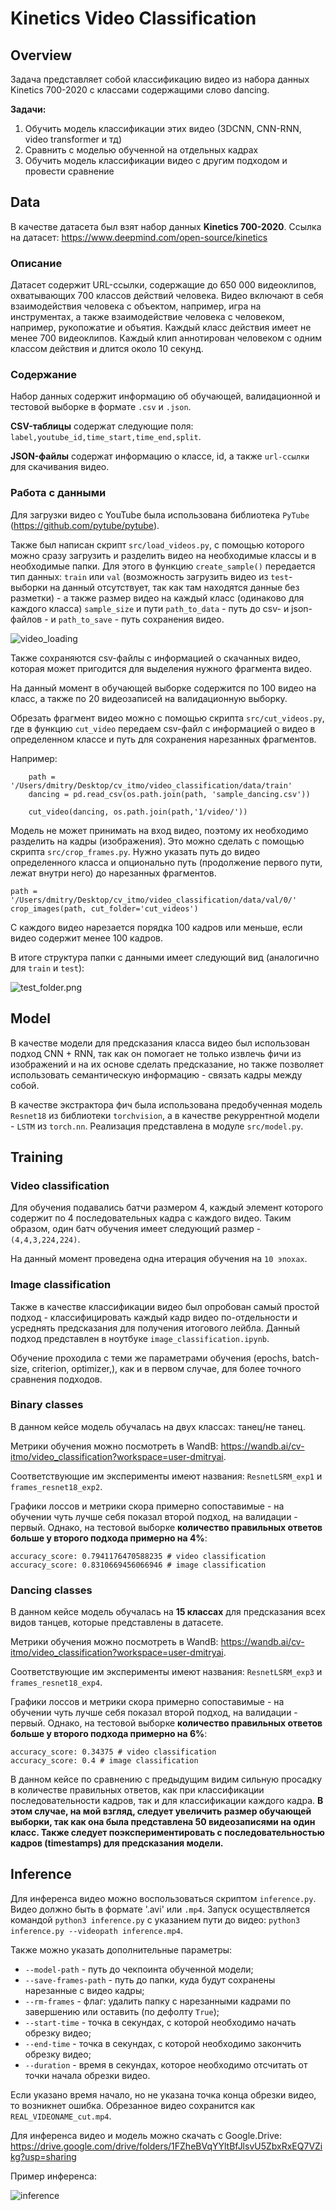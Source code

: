 # Kinetics Video Classification

## Overview

Задача представляет собой классификацию видео из набора данных Kinetics 700-2020 с классами содержащими слово dancing.

**Задачи:**
 1. Обучить модель классификации этих видео (3DCNN, CNN-RNN, video transformer и тд)
 2. Сравнить с моделью обученной на отдельных кадрах
 3. Обучить модель классификации видео с другим подходом и провести сравнение

## Data

В качестве датасета был взят набор данных **Kinetics 700-2020**.
Ссылка на датасет: https://www.deepmind.com/open-source/kinetics

### Описание

Датасет содержит URL-ссылки, содержащие до 650 000 видеоклипов, охватывающих 700 классов действий человека. Видео включают в себя взаимодействия человека с объектом, например, игра на инструментах, а также взаимодействие человека с человеком, например, рукопожатие и объятия. Каждый класс действия имеет не менее 700 видеоклипов. Каждый клип аннотирован человеком с одним классом действия и длится около 10 секунд.

### Содержание

Набор данных содержит информацию об обучающей, валидационной и тестовой выборке в формате `.csv` и `.json`.

**CSV-таблицы** содержат следующие поля: `label,youtube_id,time_start,time_end,split`.

**JSON-файлы** содержат информацию о классе, id, а также `url-ссылки` для скачивания видео.

### Работа с данными

Для загрузки видео с YouTube была использована библиотека `PyTube` (https://github.com/pytube/pytube).

Также был написан скрипт `src/load_videos.py`, с помощью которого можно сразу загрузить и разделить видео на необходимые классы и в необходимые папки. Для этого в функцию `create_sample()` передается тип данных: `train` или `val` (возможность загрузить видео из `test`-выборки на данный отсутствует, так как там находятся данные без разметки) - а также размер видео на каждый класс (одинаково для каждого класса) `sample_size` и пути `path_to_data` - путь до csv- и json-файлов - и `path_to_save` - путь сохранения видео.

![video_loading](docs/video_loading.png)

Также сохраняются csv-файлы с информацией о скачанных видео, которая может пригодится для выделения нужного фрагмента видео.

На данный момент в обучающей выборке содержится по 100 видео на класс, а также по 20 видеозаписей на валидационную выборку.

Обрезать фрагмент видео можно с помощью скрипта `src/cut_videos.py`, где в функцию `cut_video` передаем csv-файл с информацией о видео в определенном классе и путь для сохранения нарезанных фрагментов.

Например: 
```
    path = '/Users/dmitry/Desktop/cv_itmo/video_classification/data/train'
    dancing = pd.read_csv(os.path.join(path, 'sample_dancing.csv'))

    cut_video(dancing, os.path.join(path,'1/video/'))
```

Модель не может принимать на вход видео, поэтому их необходимо разделить на кадры (изображения). Это можно сделать с помощью скрипта `src/crop_frames.py`.
Нужно указать путь до видео определенного класса и опционально путь (продолжение первого пути, лежат внутри него) до нарезанных фрагментов.
```
path = '/Users/dmitry/Desktop/cv_itmo/video_classification/data/val/0/'
crop_images(path, cut_folder='cut_videos')
```

С каждого видео нарезается порядка 100 кадров или меньше, если видео содержит менее 100 кадров.

В итоге структура папки с данными имеет следующий вид (аналогично для `train` и `test`):

![test_folder.png](docs/test_folder.png)


## Model

В качестве модели для предсказания класса видео был использован подход CNN + RNN, так как он помогает не только извлечь фичи из изображений и на их основе сделать предсказание, но также позволяет использовать семантическую информацию - связать кадры между собой.

В качестве экстрактора фич была использована предобученная модель `Resnet18` из библиотеки `torchvision`, а в качестве рекуррентной модели - `LSTM` из `torch.nn`. Реализация представлена в модуле `src/model.py`.

## Training

### Video classification

Для обучения подавались батчи размером 4, каждый элемент которого содержит по 4 последовательных кадра с каждого видео. Таким образом, один батч обучения имеет следующий размер - `(4,4,3,224,224)`.

На данный момент проведена одна итерация обучения на `10 эпохах`.


### Image classification

Также в качестве классификации видео был опробован самый простой подход - классифицировать каждый кадр видео по-отдельности и усреднять предсказания для получения итогового лейбла. Данный подход представлен в ноутбуке `image_classification.ipynb`.

Обучение проходила с теми же параметрами обучения (epochs, batch-size, criterion, optimizer,), как и в первом случае, для более точного сравнения подходов.

### Binary classes

В данном кейсе модель обучалась на двух классах: танец/не танец.

Метрики обучения можно посмотреть в WandB: https://wandb.ai/cv-itmo/video_classification?workspace=user-dmitryai.

Соответствующие им эксперименты имеют названия: `ResnetLSRM_exp1` и `frames_resnet18_exp2`.

Графики лоссов и метрики скора примерно сопоставимые - на обучении чуть лучше себя показал второй подход, на валидации - первый. Однако, на тестовой выборке **количество правильных ответов больше у второго подхода примерно на 4%**:
```
accuracy_score: 0.7941176470588235 # video classification
accuracy_score: 0.8310669456066946 # image classification
```

### Dancing classes

В данном кейсе модель обучалась на **15 классах** для предсказания всех видов танцев, которые представлены в датасете.

Метрики обучения можно посмотреть в WandB: https://wandb.ai/cv-itmo/video_classification?workspace=user-dmitryai.

Соответствующие им эксперименты имеют названия: `ResnetLSRM_exp3` и `frames_resnet18_exp4`.

Графики лоссов и метрики скора примерно сопоставимые - на обучении чуть лучше себя показал второй подход, на валидации - первый. Однако, на тестовой выборке **количество правильных ответов больше у второго подхода примерно на 6%**:
```
accuracy_score: 0.34375 # video classification
accuracy_score: 0.4 # image classification
```

В данном кейсе по сравнению с предыдущим видим сильную просадку в количестве правильных ответов, как при классификации последовательности кадров, так и для классификации каждого кадра. **В этом случае, на мой взгляд, следует увеличить размер обучающей выборки, так как она была представлена 50 видеозаписями на один класс. Также следует поэкспериментировать с последовательностью кадров (timestamps) для предсказания модели.**

## Inference

Для инференса видео можно воспользоваться скриптом `inference.py`. Видео должно быть в формате '.avi' или `.mp4`. Запуск осуществляется командой `python3 inference.py` с указанием пути до видео: `python3 inference.py --videopath inference.mp4`.

Также можно указать дополнительные параметры:
* `--model-path` - путь до чекпоинта обученной модели;
* `--save-frames-path` - путь до папки, куда будут сохранены нарезанные с видео кадры;
* `--rm-frames` - флаг: удалить папку с нарезанными кадрами по завершению или оставить (по дефолту `True`);
* `--start-time` - точка в секундах, с которой необходимо начать обрезку видео;
* `--end-time` - точка в секундах, с которой необходимо закончить обрезку видео;
* `--duration` - время в секундах, которое необходимо отсчитать от точки начала обрезки видео.

Если указано время начало, но не указана точка конца обрезки видео, то возникнет ошибка. Обрезанное видео сохранится как `REAL_VIDEONAME_cut.mp4`.

Для инференса видео и модель можно скачать с Google.Drive: https://drive.google.com/drive/folders/1FZheBVqYYltBfJlsvU5ZbxRxEQ7VZikg?usp=sharing

Пример инференса:

![inference](docs/inference.png)
